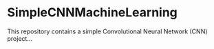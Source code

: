 # SimpleCNNMachineLearning
This repository contains a simple Convolutional Neural Network (CNN) project...
